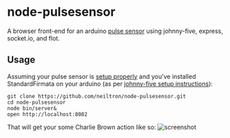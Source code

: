 # node-pulsesensor
A browser front-end for an arduino [pulse sensor](http://pulsesensor.com/) using johnny-five, express, socket.io, and flot.


## Usage
Assuming your pulse sensor is [setup properly](http://pulsesensor.myshopify.com/pages/code-and-guide) and you've installed StandardFirmata on your arduino (as per [johnny-five setup instructions](https://github.com/rwldrn/johnny-five#setup-and-assemble-arduino)):

    git clone https://github.com/neiltron/node-pulsesensor.git
    cd node-pulsesensor
    node bin/server&
    open http://localhost:8082


That will get your some Charlie Brown action like so:
![screenshot](https://github.com/neiltron/node-pulsesensor/raw/master/screenshot.png)